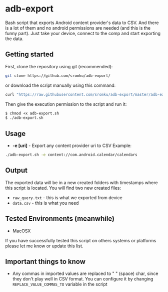 # adb-export
Bash script that exports Android content provider's data to CSV. And there is a lot of them and no android permissions are needed (and this is the funny part). Just take your device, connect to the comp and start exporting the data.

## Getting started

First, clone the repository using git (recommended):

``` bash
git clone https://github.com/sromku/adb-export/
```

or download the script manually using this command:

``` bash
curl "https://raw.githubusercontent.com/sromku/adb-export/master/adb-export.sh" -o adb-export.sh
```

Then give the execution permission to the script and run it:

``` bash
$ chmod +x adb-export.sh
$ ./adb-export.sh
```

## Usage

 * **-e [uri]**  - Export any content provider uri to CSV
Example:
``` bash
./adb-export.sh -e content://com.android.calendar/calendars
```

## Output
The exported data will be in a new created folders with timestamps where this script is located. You will find two new created files:

 * `raw_query.txt` - this is what we exported from device
 * `data.csv` - this is what you need

## Tested Environments (meanwhile)

* MacOSX

If you have successfully tested this script on others systems or platforms please let me know or update this list.

## Important things to know

- Any commas in imported values are replaced to " " (space) char, since they don't play well in CSV format. You can configure it by changing `REPLACE_VALUE_COMMAS_TO` variable in the script

